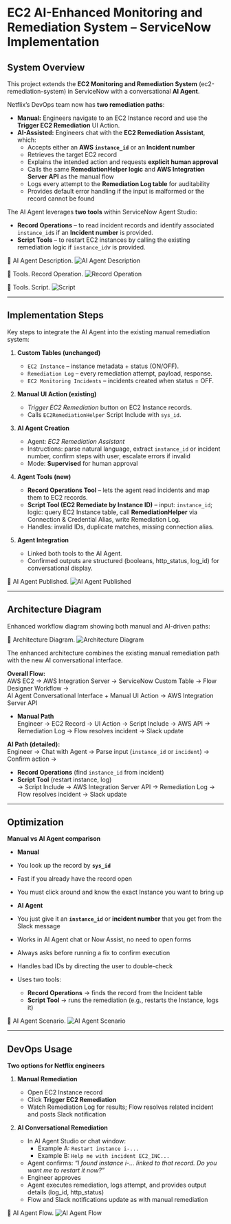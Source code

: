 # EC2 AI-Enhanced Monitoring and Remediation System – ServiceNow Implementation

## System Overview
This project extends the **EC2 Monitoring and Remediation System** (ec2-remediation-system) in ServiceNow with a conversational **AI Agent**.  

Netflix’s DevOps team now has **two remediation paths**:

- **Manual:** Engineers navigate to an EC2 Instance record and use the **Trigger EC2 Remediation** UI Action.  
- **AI-Assisted:** Engineers chat with the **EC2 Remediation Assistant**, which:
  - Accepts either an **AWS `instance_id`** or an **Incident number**  
  - Retrieves the target EC2 record  
  - Explains the intended action and requests **explicit human approval**  
  - Calls the same **RemediationHelper logic** and **AWS Integration Server API** as the manual flow  
  - Logs every attempt to the **Remediation Log table** for auditability  
  - Provides default error handling if the input is malformed or the record cannot be found  

The AI Agent leverages **two tools** within ServiceNow Agent Studio:  
- **Record Operations** – to read incident records and identify associated `instance_id`s if an **Incident number** is provided.  
- **Script Tools** – to restart EC2 instances by calling the existing remediation logic if `instance_id`v is provided.  

📸 AI Agent Description.
![AI Agent Description](assets/ai_agent.png)

📸 Tools. Record Operation.
![Record Operation](assets/tool_ri.png)

📸 Tools. Script.
![Script](assets/tool_script.png)

---

## Implementation Steps
Key steps to integrate the AI Agent into the existing manual remediation system:

1. **Custom Tables (unchanged)**  
   - `EC2 Instance` – instance metadata + status (ON/OFF).  
   - `Remediation Log` – every remediation attempt, payload, response.  
   - `EC2 Monitoring Incidents` – incidents created when status = OFF.  

2. **Manual UI Action (existing)**  
   - *Trigger EC2 Remediation* button on EC2 Instance records.  
   - Calls `EC2RemediationHelper` Script Include with `sys_id`.  

3. **AI Agent Creation**  
   - Agent: *EC2 Remediation Assistant*  
   - Instructions: parse natural language, extract `instance_id` or incident number, confirm steps with user, escalate errors if invalid  
   - Mode: **Supervised** for human approval  

4. **Agent Tools (new)**  
   - **Record Operations Tool** – lets the agent read incidents and map them to EC2 records.  
   - **Script Tool (EC2 Remediate by Instance ID)** – input: `instance_id`; logic: query EC2 Instance table, call **RemediationHelper** via Connection & Credential Alias, write Remediation Log.  
   - Handles: invalid IDs, duplicate matches, missing connection alias.  

5. **Agent Integration**  
   - Linked both tools to the AI Agent.  
   - Confirmed outputs are structured (booleans, http_status, log_id) for conversational display.  

📸 AI Agent Published.
![AI Agent Published](assets/ai_agent_published.png)

---

## Architecture Diagram
Enhanced workflow diagram showing both manual and AI-driven paths:

📸 Architecture Diagram.
![Architecture Diagram](Diagram.png)

The enhanced architecture combines the existing manual remediation path with the new AI conversational interface.

**Overall Flow:**  
AWS EC2 → AWS Integration Server → ServiceNow Custom Table → Flow Designer Workflow →  
AI Agent Conversational Interface + Manual UI Action → AWS Integration Server API

- **Manual Path**  
  Engineer → EC2 Record → UI Action → Script Include → AWS API → Remediation Log → Flow resolves incident → Slack update  

**AI Path (detailed):**  
Engineer → Chat with Agent → Parse input (`instance_id` or `incident`) → Confirm action →  
- **Record Operations** (find `instance_id` from incident)  
- **Script Tool** (restart instance, log)  
→ Script Include → AWS Integration Server API → Remediation Log → Flow resolves incident → Slack update

---

## Optimization
**Manual vs AI Agent comparison**

- **Manual** 
- You look up the record by **`sys_id`**
- Fast if you already have the record open
- You must click around and know the exact Instance you want to bring up 

- **AI Agent** 
- You just give it an **`instance_id`** or **incident number** that you get from the Slack message
- Works in AI Agent chat or Now Assist, no need to open forms
- Always asks before running a fix to confirm execution
- Handles bad IDs by directing the user to double-check 
- Uses two tools:
  - **Record Operations** → finds the record from the Incident table
  - **Script Tool** → runs the remediation (e.g., restarts the Instance, logs it)

📸 AI Agent Scenario.
![AI Agent Scenario](assets/scenario.png)

---

## DevOps Usage
**Two options for Netflix engineers**

1. **Manual Remediation**  
   - Open EC2 Instance record  
   - Click **Trigger EC2 Remediation**  
   - Watch Remediation Log for results; Flow resolves related incident and posts Slack notification  

2. **AI Conversational Remediation**  
   - In AI Agent Studio or chat window:  
     - Example A: `Restart instance i-...`  
     - Example B: `Help me with incident EC2_INC...`  
   - Agent confirms: *“I found instance i-… linked to that record. Do you want me to restart it now?”*  
   - Engineer approves  
   - Agent executes remediation, logs attempt, and provides output details (log_id, http_status)  
   - Flow and Slack notifications update as with manual remediation  

📸 AI Agent Flow.
![AI Agent Flow](assets/full_flow.png)
